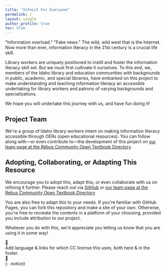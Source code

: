 ```yaml
---
title: "InfoLit For Everyone"
permalink: /
layout: single
author_profile: true
toc: true
---
```


"Information overload." "Fake news." The wild, wild west that is the Internet. Now more than ever, information literacy in the 21st century is a crucial life skill.  

Library workers are uniquely positioned to instill and foster the information literacy skill set. But we must first cultivate it ourselves. To this end, we, members of the Idaho library and education communities with backgrounds in public, academic, and special libraries, have embarked on this project to make understanding and teaching information literacy an accessible undertaking for library workers and patrons of varying backgrounds and specializations.  

We hope you will undertake this journey with us, and have fun doing it!  

## Project Team  

We're a group of Idaho library workers intent on making information literacy accessible through OERs (open educational resources). You can follow along with—or even contribute to—the development of this project on [our team page at the Rebus Community Open Textbook Directory](https://www1.rebus.community/#/project/379f6355-8f50-4b7f-9408-ab88cb3eafd5).  

## Adopting, Collaborating, or Adapting This Resource  

We encourage you to adopt this, adapt this, or even collaborate with us on refining it further. Please reach out via [GitHub](https://github.com/infolit-idaho/infolit-for-everyone) or [our team page at the Rebus Community Open Textbook Directory](https://www1.rebus.community/#/project/379f6355-8f50-4b7f-9408-ab88cb3eafd5)  

You are also free to adapt this to your needs. If you're familiar with GitHub Pages, you can fork this repository and make a site of your own. Otherwise, you're free to recreate the contents in a platform of your choosing, provided you include attribution to our project.  

Whatever you do with this, we'd appreciate you letting us know that you are using it in some way!  

:construction:  
Add language & links for which CC license this uses, both here & in the footer.  
:construction:  
{: .notice}  